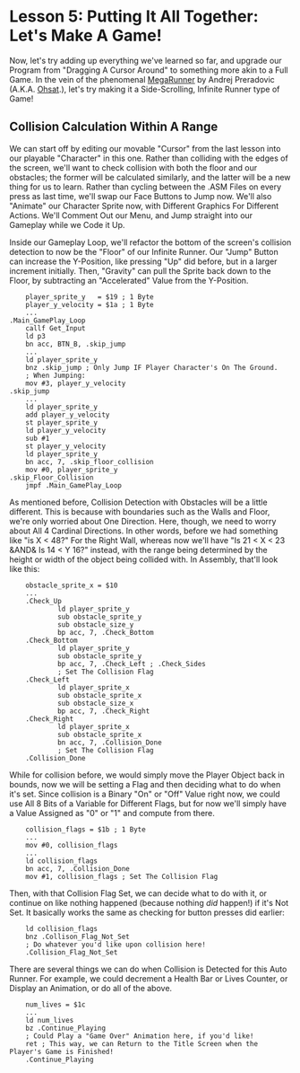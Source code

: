 # Lesson 5: Putting It All Together: Let's Make A Game!

Now, let's try adding up everything we've learned so far, and upgrade our Program from "Dragging A Cursor Around" to something more akin to a Full Game. In the vein of the phenomenal [MegaRunner](https://www.ohsat.com/tutorial/megarunner/megarunner-1/) by Andrej Preradovic (A.K.A. [Ohsat](https://www.ohsat.com/).), let's try making it a Side-Scrolling, Infinite Runner type of Game!

## Collision Calculation Within A Range

We can start off by editing our movable "Cursor" from the last lesson into our playable "Character" in this one. Rather than colliding with the edges of the screen, we'll want to check collision with both the floor and our obstacles; the former will be calculated similarly, and the latter will be a new thing for us to learn. Rather than cycling between the .ASM Files on every press as last time, we'll swap our Face Buttons to Jump now. We'll also "Animate" our Character Sprite now, with Different Graphics For Different Actions. We'll Comment Out our Menu, and Jump straight into our Gameplay while we Code it Up.

Inside our Gameplay Loop, we'll refactor the bottom of the screen's collision detection to now be the "Floor" of our Infinite Runner. Our "Jump" Button can increase the Y-Position, like pressing "Up" did before, but in a larger increment initially. Then, "Gravity" can pull the Sprite back down to the Floor, by subtracting an "Accelerated" Value from the Y-Position.

        player_sprite_y   = $19 ; 1 Byte
        player_y_velocity = $1a ; 1 Byte
        ...
    .Main_GamePlay_Loop
        callf Get_Input
        ld p3
        bn acc, BTN_B, .skip_jump
        ...
        ld player_sprite_y
        bnz .skip_jump ; Only Jump IF Player Character's On The Ground.
        ; When Jumping:
        mov #3, player_y_velocity
    .skip_jump
        ...
        ld player_sprite_y
        add player_y_velocity
        st player_sprite_y
        ld player_y_velocity
        sub #1
        st player_y_velocity
        ld player_sprite_y
        bn acc, 7, .skip_floor_collision
        mov #0, player_sprite_y
    .skip_Floor_Collision
        jmpf .Main_GamePlay_Loop

As mentioned before, Collision Detection with Obstacles will be a little different. This is because with boundaries such as the Walls and Floor, we're only worried about One Direction. Here, though, we need to worry about All 4 Cardinal Directions. In other words, before we had something like "is X < 48?" For the Right Wall, whereas now we'll have "Is 21 < X < 23 &AND& Is 14 < Y 16?" instead, with the range being determined by the height or width of the object being collided with. In Assembly, that'll look like this:

        obstacle_sprite_x = $10
        ...
        .Check_Up
                ld player_sprite_y
                sub obstacle_sprite_y
                sub obstacle_size_y
                bp acc, 7, .Check_Bottom
        .Check_Bottom
                ld player_sprite_y
                sub obstacle_sprite_y
                bp acc, 7, .Check_Left ; .Check_Sides
                ; Set The Collision Flag
        .Check_Left
                ld player_sprite_x
                sub obstacle_sprite_x
                sub obstacle_size_x
                bp acc, 7, .Check_Right
        .Check_Right
                ld player_sprite_x
                sub obstacle_sprite_x
                bn acc, 7, .Collision_Done
                ; Set The Collision Flag
        .Collision_Done

While for collision before, we would simply move the Player Object back in bounds, now we will be setting a Flag and then deciding what to do when it's set. Since collision is a Binary "On" or "Off" Value right now, we could use All 8 Bits of a Variable for Different Flags, but for now we'll simply have a Value Assigned as "0" or "1" and compute from there.

        collision_flags = $1b ; 1 Byte
        ...
        mov #0, collision_flags
        ...
        ld collision_flags
        bn acc, 7, .Collision_Done
        mov #1, collision_flags ; Set The Collision Flag

Then, with that Collision Flag Set, we can decide what to do with it, or continue on like nothing happened (because nothing _did_ happen!) if it's Not Set. It basically works the same as checking for button presses did earlier:

        ld collision_flags
        bnz .Collison_Flag_Not_Set
        ; Do whatever you'd like upon collision here!
        .Collision_Flag_Not_Set

There are several things we can do when Collision is Detected for this Auto Runner. For example, we could decrement a Health Bar or Lives Counter, or Display an Animation, or do all of the above.

        num_lives = $1c
        ...
        ld num_lives
        bz .Continue_Playing
        ; Could Play a "Game Over" Animation here, if you'd like!
        ret ; This way, we can Return to the Title Screen when the Player's Game is Finished!
        .Continue_Playing

